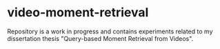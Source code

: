 # video-moment-retrieval

Repository is a work in progress and contains experiments related to my dissertation thesis "Query-based Moment Retrieval from Videos".